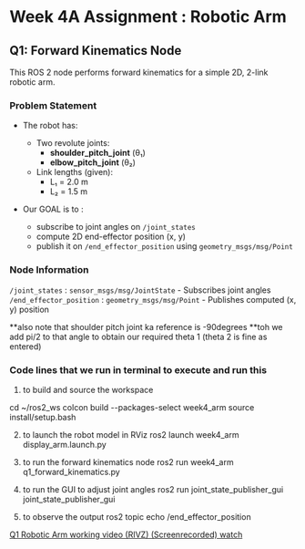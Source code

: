 # Week 4A Assignment : Robotic Arm 

## Q1: Forward Kinematics Node

This ROS 2 node performs forward kinematics for a simple 2D, 2-link robotic arm.

### Problem Statement

- The robot has:
  - Two revolute joints:
    - **shoulder_pitch_joint** (θ₁)
    - **elbow_pitch_joint** (θ₂)
  - Link lengths (given):
    - L₁ = 2.0 m
    - L₂ = 1.5 m

- Our GOAL is to :
  - subscribe to joint angles on `/joint_states`
  - compute 2D end-effector position (x, y)
  - publish it on `/end_effector_position` using `geometry_msgs/msg/Point`




### Node Information


 `/joint_states` : `sensor_msgs/msg/JointState` - Subscribes joint angles 
 `/end_effector_position` : `geometry_msgs/msg/Point` - Publishes computed (x, y) position


**also note that shoulder pitch joint ka reference is -90degrees
**toh we add pi/2 to that angle to obtain our required theta 1 (theta 2 is fine as entered)


### Code lines that we run in terminal to execute and run this

1. to build and source the workspace

cd ~/ros2_ws
colcon build --packages-select week4_arm
source install/setup.bash

2. to launch the robot model in RViz
ros2 launch week4_arm display_arm.launch.py

3. to run the forward kinematics node
ros2 run week4_arm q1_forward_kinematics.py

4. to run the GUI to adjust joint angles
ros2 run joint_state_publisher_gui joint_state_publisher_gui

5. to observe the output
ros2 topic echo /end_effector_position

[Q1 Robotic Arm working video (RIVZ) (Screenrecorded) watch](media/rivz_working_video_Week4A_Kratos.mp4)
